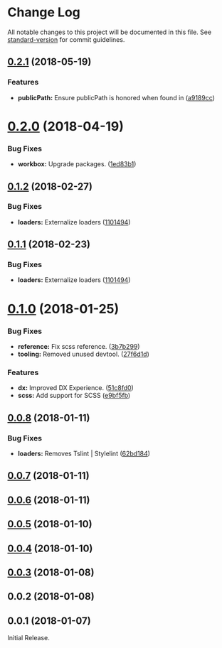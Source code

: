 # Change Log

All notable changes to this project will be documented in this file. See [standard-version](https://github.com/conventional-changelog/standard-version) for commit guidelines.

<a name="0.2.1"></a>
## [0.2.1](https://github.com/rhodee/ts-razzle-modificaions/compare/v0.2.0...v0.2.1) (2018-05-19)


### Features

* **publicPath:** Ensure publicPath is honored when found in ([a9189cc](https://github.com/rhodee/ts-razzle-modificaions/commit/a9189cc))



<a name="0.2.0"></a>
# [0.2.0](https://github.com/rhodee/ts-razzle-modificaions/compare/v0.1.2...v0.2.0) (2018-04-19)


### Bug Fixes

* **workbox:** Upgrade packages. ([1ed83b1](https://github.com/rhodee/ts-razzle-modificaions/commit/1ed83b1))



<a name="0.1.2"></a>
## [0.1.2](https://github.com/rhodee/ts-razzle-modificaions/compare/v0.1.0...v0.1.2) (2018-02-27)


### Bug Fixes

* **loaders:** Externalize loaders ([1101494](https://github.com/rhodee/ts-razzle-modificaions/commit/1101494))



<a name="0.1.1"></a>
## [0.1.1](https://github.com/rhodee/ts-razzle-modificaions/compare/v0.1.0...v0.1.1) (2018-02-23)


### Bug Fixes

* **loaders:** Externalize loaders ([1101494](https://github.com/rhodee/ts-razzle-modificaions/commit/1101494))



<a name="0.1.0"></a>
# [0.1.0](https://github.com/rhodee/ts-razzle-modificaions/compare/v0.0.8...v0.1.0) (2018-01-25)


### Bug Fixes

* **reference:** Fix scss reference. ([3b7b299](https://github.com/rhodee/ts-razzle-modificaions/commit/3b7b299))
* **tooling:** Removed unused devtool. ([27f6d1d](https://github.com/rhodee/ts-razzle-modificaions/commit/27f6d1d))


### Features

* **dx:** Improved DX Experience. ([51c8fd0](https://github.com/rhodee/ts-razzle-modificaions/commit/51c8fd0))
* **scss:** Add support for SCSS ([e9bf5fb](https://github.com/rhodee/ts-razzle-modificaions/commit/e9bf5fb))



<a name="0.0.8"></a>
## [0.0.8](https://github.com/rhodee/ts-razzle-modificaions/compare/v0.0.7...v0.0.8) (2018-01-11)


### Bug Fixes

* **loaders:** Removes Tslint | Stylelint ([62bd184](https://github.com/rhodee/ts-razzle-modificaions/commit/62bd184))



<a name="0.0.7"></a>
## [0.0.7](https://github.com/rhodee/ts-razzle-modificaions/compare/v0.0.6...v0.0.7) (2018-01-11)



<a name="0.0.6"></a>
## [0.0.6](https://github.com/rhodee/ts-razzle-modificaions/compare/v0.0.5...v0.0.6) (2018-01-11)



<a name="0.0.5"></a>
## [0.0.5](https://github.com/rhodee/ts-razzle-modificaions/compare/v0.0.4...v0.0.5) (2018-01-10)



<a name="0.0.4"></a>
## [0.0.4](https://github.com/rhodee/ts-razzle-modificaions/compare/v0.0.3...v0.0.4) (2018-01-10)



<a name="0.0.3"></a>
## [0.0.3](https://github.com/rhodee/ts-razzle-modificaions/compare/v0.0.2...v0.0.3) (2018-01-08)



<a name="0.0.2"></a>
## 0.0.2 (2018-01-08)



<a name="0.0.1"></a>
## 0.0.1 (2018-01-07)

Initial Release.
